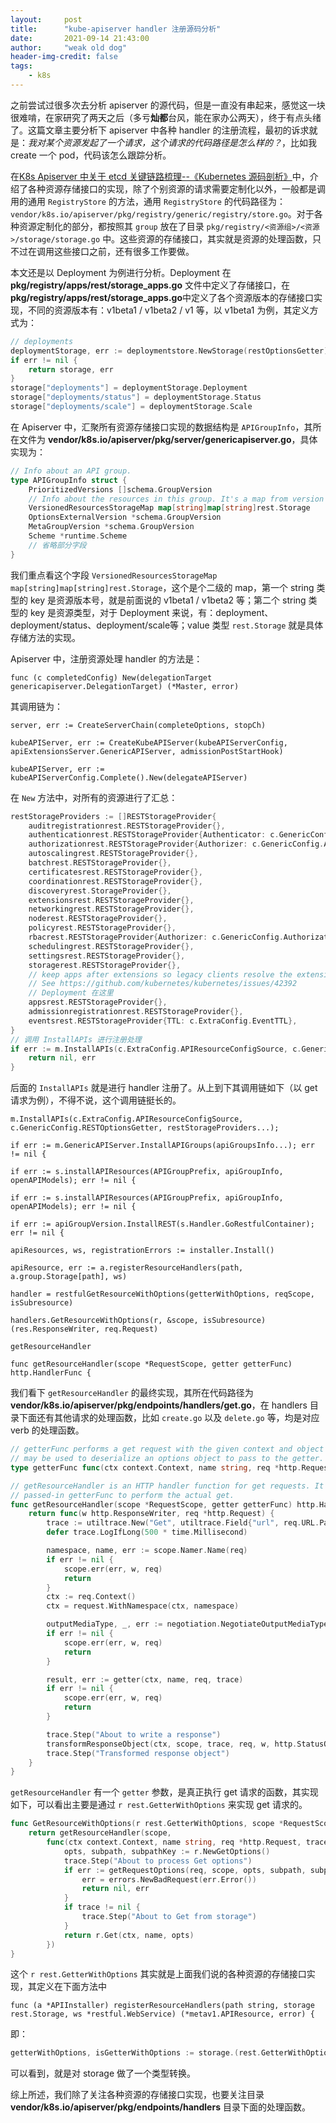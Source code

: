 ```yaml
---
layout:     post
title:      "kube-apiserver handler 注册源码分析"
date:       2021-09-14 21:43:00
author:     "weak old dog"
header-img-credit: false
tags:
    - k8s
---
```


之前尝试过很多次去分析 apiserver 的源代码，但是一直没有串起来，感觉这一块很难啃，在家研究了两天之后（多亏**灿都**台风，能在家办公两天），终于有点头绪了。这篇文章主要分析下 apiserver 中各种 handler 的注册流程，最初的诉求就是：*我对某个资源发起了一个请求，这个请求的代码路径是怎么样的？*，比如我 create 一个 pod，代码该怎么跟踪分析。

在[K8s Apiserver 中关于 etcd 关键链路梳理--《Kubernetes 源码剖析》](https://loverhythm1990.github.io/2021/09/13/etcd-in-k8s/)中，介绍了各种资源存储接口的实现，除了个别资源的请求需要定制化以外，一般都是调用的通用 `RegistryStore` 的方法，通用 `RegistryStore` 的代码路径为：`vendor/k8s.io/apiserver/pkg/registry/generic/registry/store.go`。对于各种资源定制化的部分，都按照其 `group` 放在了目录 `pkg/registry/<资源组>/<资源>/storage/storage.go` 中。这些资源的存储接口，其实就是资源的处理函数，只不过在调用这些接口之前，还有很多工作要做。

本文还是以 Deployment 为例进行分析。Deployment 在 **pkg/registry/apps/rest/storage_apps.go** 文件中定义了存储接口，在 **pkg/registry/apps/rest/storage_apps.go**中定义了各个资源版本的存储接口实现，不同的资源版本有：v1beta1 / v1beta2 / v1 等，以 v1beta1 为例，其定义方式为：
```go
// deployments
deploymentStorage, err := deploymentstore.NewStorage(restOptionsGetter)
if err != nil {
	return storage, err
}
storage["deployments"] = deploymentStorage.Deployment
storage["deployments/status"] = deploymentStorage.Status
storage["deployments/scale"] = deploymentStorage.Scale
```
在 Apiserver 中，汇聚所有资源存储接口实现的数据结构是 `APIGroupInfo`，其所在文件为 **vendor/k8s.io/apiserver/pkg/server/genericapiserver.go**，具体实现为：
```go
// Info about an API group.
type APIGroupInfo struct {
	PrioritizedVersions []schema.GroupVersion
	// Info about the resources in this group. It's a map from version to resource to the storage.
	VersionedResourcesStorageMap map[string]map[string]rest.Storage
	OptionsExternalVersion *schema.GroupVersion
	MetaGroupVersion *schema.GroupVersion
	Scheme *runtime.Scheme
	// 省略部分字段
}
```
我们重点看这个字段 `VersionedResourcesStorageMap map[string]map[string]rest.Storage`，这个是个二级的 map，第一个 string 类型的 key 是资源版本号，就是前面说的 v1beta1 / v1beta2 等；第二个 string 类型的 key 是资源类型，对于 Deployment 来说，有：deployment、deployment/status、deployment/scale等；value 类型 `rest.Storage` 就是具体存储方法的实现。

Apiserver 中，注册资源处理 handler 的方法是：

`func (c completedConfig) New(delegationTarget genericapiserver.DelegationTarget) (*Master, error)`

其调用链为：

`server, err := CreateServerChain(completeOptions, stopCh)`

`kubeAPIServer, err := CreateKubeAPIServer(kubeAPIServerConfig, apiExtensionsServer.GenericAPIServer, admissionPostStartHook)`

`kubeAPIServer, err := kubeAPIServerConfig.Complete().New(delegateAPIServer)`

在 `New` 方法中，对所有的资源进行了汇总：
```go
restStorageProviders := []RESTStorageProvider{
	auditregistrationrest.RESTStorageProvider{},
	authenticationrest.RESTStorageProvider{Authenticator: c.GenericConfig.Authentication.Authenticator, APIAudiences: c.GenericConfig.Authentication.APIAudiences},
	authorizationrest.RESTStorageProvider{Authorizer: c.GenericConfig.Authorization.Authorizer, RuleResolver: c.GenericConfig.RuleResolver},
	autoscalingrest.RESTStorageProvider{},
	batchrest.RESTStorageProvider{},
	certificatesrest.RESTStorageProvider{},
	coordinationrest.RESTStorageProvider{},
	discoveryrest.StorageProvider{},
	extensionsrest.RESTStorageProvider{},
	networkingrest.RESTStorageProvider{},
	noderest.RESTStorageProvider{},
	policyrest.RESTStorageProvider{},
	rbacrest.RESTStorageProvider{Authorizer: c.GenericConfig.Authorization.Authorizer},
	schedulingrest.RESTStorageProvider{},
	settingsrest.RESTStorageProvider{},
	storagerest.RESTStorageProvider{},
	// keep apps after extensions so legacy clients resolve the extensions versions of shared resource names.
	// See https://github.com/kubernetes/kubernetes/issues/42392
	// Deployment 在这里
	appsrest.RESTStorageProvider{},
	admissionregistrationrest.RESTStorageProvider{},
	eventsrest.RESTStorageProvider{TTL: c.ExtraConfig.EventTTL},
}
// 调用 InstallAPIs 进行注册处理
if err := m.InstallAPIs(c.ExtraConfig.APIResourceConfigSource, c.GenericConfig.RESTOptionsGetter, restStorageProviders...); err != nil {
	return nil, err
}
```
后面的 `InstallAPIs` 就是进行 handler 注册了。从上到下其调用链如下（以 get 请求为例），不得不说，这个调用链挺长的。

`m.InstallAPIs(c.ExtraConfig.APIResourceConfigSource, c.GenericConfig.RESTOptionsGetter, restStorageProviders...); `

`if err := m.GenericAPIServer.InstallAPIGroups(apiGroupsInfo...); err != nil {`

`if err := s.installAPIResources(APIGroupPrefix, apiGroupInfo, openAPIModels); err != nil {`

`if err := s.installAPIResources(APIGroupPrefix, apiGroupInfo, openAPIModels); err != nil {`

`if err := apiGroupVersion.InstallREST(s.Handler.GoRestfulContainer); err != nil {`

`apiResources, ws, registrationErrors := installer.Install()`

`apiResource, err := a.registerResourceHandlers(path, a.group.Storage[path], ws)`

`handler = restfulGetResourceWithOptions(getterWithOptions, reqScope, isSubresource)`

`handlers.GetResourceWithOptions(r, &scope, isSubresource)(res.ResponseWriter, req.Request)`

`getResourceHandler`

`func getResourceHandler(scope *RequestScope, getter getterFunc) http.HandlerFunc {`

我们看下 `getResourceHandler` 的最终实现，其所在代码路径为 **vendor/k8s.io/apiserver/pkg/endpoints/handlers/get.go**，在 handlers 目录下面还有其他请求的处理函数，比如 `create.go` 以及 `delete.go` 等，均是对应 verb 的处理函数。
```go
// getterFunc performs a get request with the given context and object name. The request
// may be used to deserialize an options object to pass to the getter.
type getterFunc func(ctx context.Context, name string, req *http.Request, trace *utiltrace.Trace) (runtime.Object, error)

// getResourceHandler is an HTTP handler function for get requests. It delegates to the
// passed-in getterFunc to perform the actual get.
func getResourceHandler(scope *RequestScope, getter getterFunc) http.HandlerFunc {
	return func(w http.ResponseWriter, req *http.Request) {
		trace := utiltrace.New("Get", utiltrace.Field{"url", req.URL.Path})
		defer trace.LogIfLong(500 * time.Millisecond)

		namespace, name, err := scope.Namer.Name(req)
		if err != nil {
			scope.err(err, w, req)
			return
		}
		ctx := req.Context()
		ctx = request.WithNamespace(ctx, namespace)

		outputMediaType, _, err := negotiation.NegotiateOutputMediaType(req, scope.Serializer, scope)
		if err != nil {
			scope.err(err, w, req)
			return
		}

		result, err := getter(ctx, name, req, trace)
		if err != nil {
			scope.err(err, w, req)
			return
		}

		trace.Step("About to write a response")
		transformResponseObject(ctx, scope, trace, req, w, http.StatusOK, outputMediaType, result)
		trace.Step("Transformed response object")
	}
}
```
`getResourceHandler` 有一个 `getter` 参数，是真正执行 get 请求的函数，其实现如下，可以看出主要是通过 `r rest.GetterWithOptions` 来实现 get 请求的。
```go
func GetResourceWithOptions(r rest.GetterWithOptions, scope *RequestScope, isSubresource bool) http.HandlerFunc {
	return getResourceHandler(scope,
		func(ctx context.Context, name string, req *http.Request, trace *utiltrace.Trace) (runtime.Object, error) {
			opts, subpath, subpathKey := r.NewGetOptions()
			trace.Step("About to process Get options")
			if err := getRequestOptions(req, scope, opts, subpath, subpathKey, isSubresource); err != nil {
				err = errors.NewBadRequest(err.Error())
				return nil, err
			}
			if trace != nil {
				trace.Step("About to Get from storage")
			}
			return r.Get(ctx, name, opts)
		})
}
```
这个 `r rest.GetterWithOptions` 其实就是上面我们说的各种资源的存储接口实现，其定义在下面方法中

`func (a *APIInstaller) registerResourceHandlers(path string, storage rest.Storage, ws *restful.WebService) (*metav1.APIResource, error) {`

即：
```go
getterWithOptions, isGetterWithOptions := storage.(rest.GetterWithOptions)
```
可以看到，就是对 storage 做了一个类型转换。

综上所述，我们除了关注各种资源的存储接口实现，也要关注目录 **vendor/k8s.io/apiserver/pkg/endpoints/handlers** 目录下面的处理函数。